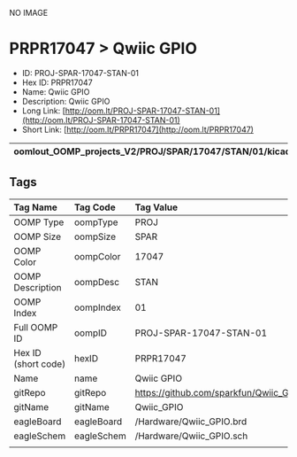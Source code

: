 


  
NO IMAGE  
# PRPR17047 > Qwiic GPIO

- ID: PROJ-SPAR-17047-STAN-01
- Hex ID: PRPR17047
- Name: Qwiic GPIO
- Description: Qwiic GPIO
- Long Link: [http://oom.lt/PROJ-SPAR-17047-STAN-01](http://oom.lt/PROJ-SPAR-17047-STAN-01)
- Short Link: [http://oom.lt/PRPR17047](http://oom.lt/PRPR17047)
  

|oomlout_OOMP_projects_V2/PROJ/SPAR/17047/STAN/01/kicadPcb3dFront.png|oomlout_OOMP_projects_V2/PROJ/SPAR/17047/STAN/01/kicadPcb3dBack.png|oomlout_OOMP_projects_V2/PROJ/SPAR/17047/STAN/01/kicadPcb3d.png||
| :---: | :---: | :---: | :---: |

## Tags
  

|Tag Name|Tag Code|Tag Value|
| :--- | :--- | :--- |
|OOMP Type|oompType|PROJ|
|OOMP Size|oompSize|SPAR|
|OOMP Color|oompColor|17047|
|OOMP Description|oompDesc|STAN|
|OOMP Index|oompIndex|01|
|Full OOMP ID|oompID|PROJ-SPAR-17047-STAN-01|
|Hex ID (short code)|hexID|PRPR17047|
|Name|name|Qwiic GPIO|
|gitRepo|gitRepo|https://github.com/sparkfun/Qwiic_GPIO|
|gitName|gitName|Qwiic_GPIO|
|eagleBoard|eagleBoard|/Hardware/Qwiic_GPIO.brd|
|eagleSchem|eagleSchem|/Hardware/Qwiic_GPIO.sch|
||||
